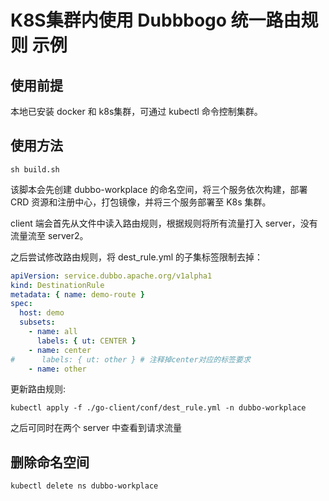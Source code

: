 # K8S集群内使用 Dubbbogo 统一路由规则 示例

## 使用前提
本地已安装 docker 和 k8s集群，可通过 kubectl 命令控制集群。

## 使用方法
`sh build.sh`

该脚本会先创建 dubbo-workplace 的命名空间，将三个服务依次构建，部署 CRD 资源和注册中心，打包镜像，并将三个服务部署至 K8s 集群。

client 端会首先从文件中读入路由规则，根据规则将所有流量打入 server，没有流量流至 server2。

之后尝试修改路由规则，将 dest_rule.yml 的子集标签限制去掉：
```yaml
apiVersion: service.dubbo.apache.org/v1alpha1
kind: DestinationRule
metadata: { name: demo-route }
spec:
  host: demo
  subsets:
    - name: all
      labels: { ut: CENTER }
    - name: center
#      labels: { ut: other } # 注释掉center对应的标签要求
    - name: other
```
更新路由规则:

```shell
kubectl apply -f ./go-client/conf/dest_rule.yml -n dubbo-workplace
```

之后可同时在两个 server 中查看到请求流量


## 删除命名空间
```shell
kubectl delete ns dubbo-workplace
```
